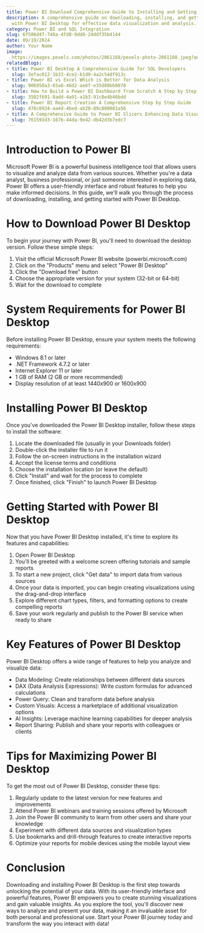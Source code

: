 ```yaml
---
title: Power BI Download Comprehensive Guide to Installing and Getting Started
description: A comprehensive guide on downloading, installing, and getting started
  with Power BI Desktop for effective data visualization and analysis.
category: Power BI and SQL Integration
slug: 6f506d47-748a-4fd8-9dd8-24ddf35b4144
date: 09/19/2024
author: Your Name
image: 
  https://images.pexels.com/photos/2061168/pexels-photo-2061168.jpeg?auto=compress&cs=tinysrgb&w=600
relatedBlogs:
- title: Power BI Desktop A Comprehensive Guide for SQL Developers
  slug: 3efac012-1b33-4ce2-b1d9-4a2c54df913c
- title: Power BI vs Excel Which is Better for Data Analysis
  slug: 906950a3-65a8-46d2-ae6f-e35d80bb8078
- title: How to Build a Power BI Dashboard from Scratch A Step by Step Guide
  slug: 3502f691-8add-4a91-a1b3-91c8e4b46bdd
- title: Power BI Report Creation A Comprehensive Step by Step Guide
  slug: 476c6934-aa4d-4bed-ab20-89c808081a56
- title: A Comprehensive Guide to Power BI Slicers Enhancing Data Visualization
  slug: 761593d3-167b-44da-9e42-db42d3b7edc7
---
```


# Introduction to Power BI

Microsoft Power BI is a powerful business intelligence tool that allows users to visualize and analyze data from various sources. Whether you're a data analyst, business professional, or just someone interested in exploring data, Power BI offers a user-friendly interface and robust features to help you make informed decisions. In this guide, we'll walk you through the process of downloading, installing, and getting started with Power BI Desktop.

# How to Download Power BI Desktop

To begin your journey with Power BI, you'll need to download the desktop version. Follow these simple steps:

1. Visit the official Microsoft Power BI website (powerbi.microsoft.com)
2. Click on the "Products" menu and select "Power BI Desktop"
3. Click the "Download free" button
4. Choose the appropriate version for your system (32-bit or 64-bit)
5. Wait for the download to complete

# System Requirements for Power BI Desktop

Before installing Power BI Desktop, ensure your system meets the following requirements:

- Windows 8.1 or later
- .NET Framework 4.7.2 or later
- Internet Explorer 11 or later
- 1 GB of RAM (2 GB or more recommended)
- Display resolution of at least 1440x900 or 1600x900

# Installing Power BI Desktop

Once you've downloaded the Power BI Desktop installer, follow these steps to install the software:

1. Locate the downloaded file (usually in your Downloads folder)
2. Double-click the installer file to run it
3. Follow the on-screen instructions in the installation wizard
4. Accept the license terms and conditions
5. Choose the installation location (or leave the default)
6. Click "Install" and wait for the process to complete
7. Once finished, click "Finish" to launch Power BI Desktop

# Getting Started with Power BI Desktop

Now that you have Power BI Desktop installed, it's time to explore its features and capabilities:

1. Open Power BI Desktop
2. You'll be greeted with a welcome screen offering tutorials and sample reports
3. To start a new project, click "Get data" to import data from various sources
4. Once your data is imported, you can begin creating visualizations using the drag-and-drop interface
5. Explore different chart types, filters, and formatting options to create compelling reports
6. Save your work regularly and publish to the Power BI service when ready to share

# Key Features of Power BI Desktop

Power BI Desktop offers a wide range of features to help you analyze and visualize data:

- Data Modeling: Create relationships between different data sources
- DAX (Data Analysis Expressions): Write custom formulas for advanced calculations
- Power Query: Clean and transform data before analysis
- Custom Visuals: Access a marketplace of additional visualization options
- AI Insights: Leverage machine learning capabilities for deeper analysis
- Report Sharing: Publish and share your reports with colleagues or clients

# Tips for Maximizing Power BI Desktop

To get the most out of Power BI Desktop, consider these tips:

1. Regularly update to the latest version for new features and improvements
2. Attend Power BI webinars and training sessions offered by Microsoft
3. Join the Power BI community to learn from other users and share your knowledge
4. Experiment with different data sources and visualization types
5. Use bookmarks and drill-through features to create interactive reports
6. Optimize your reports for mobile devices using the mobile layout view

# Conclusion

Downloading and installing Power BI Desktop is the first step towards unlocking the potential of your data. With its user-friendly interface and powerful features, Power BI empowers you to create stunning visualizations and gain valuable insights. As you explore the tool, you'll discover new ways to analyze and present your data, making it an invaluable asset for both personal and professional use. Start your Power BI journey today and transform the way you interact with data!